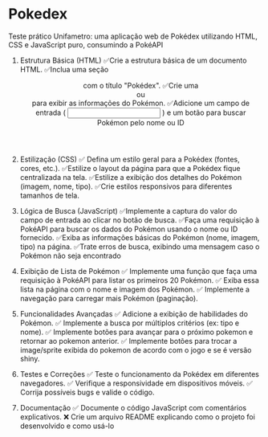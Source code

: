 # Pokedex
Teste prático Unifametro: uma aplicação web de Pokédex utilizando HTML, CSS e JavaScript puro, consumindo a PokéAPI

1. Estrutura Básica (HTML)
 ✅Crie a estrutura básica de um documento HTML.
 ✅Inclua uma seção <header> com o título "Pokédex".
 ✅Crie uma <div> ou <section> para exibir as informações do Pokémon.
 ✅Adicione um campo de entrada ( <input> ) e um botão para buscar Pokémon pelo nome ou ID

2. Estilização (CSS)
✅ Defina um estilo geral para a Pokédex (fontes, cores, etc.).
✅Estilize o layout da página para que a Pokédex fique centralizada na tela.
✅Estilize a exibição dos detalhes do Pokémon (imagem, nome, tipo).
✅Crie estilos responsivos para diferentes tamanhos de tela.

3. Lógica de Busca (JavaScript)
✅Implemente a captura do valor do campo de entrada ao clicar no botão de busca.
✅Faça uma requisição à PokéAPI para buscar os dados do Pokémon usando o nome ou ID
   fornecido.
✅Exiba as informações básicas do Pokémon (nome, imagem, tipo) na página.
✅Trate erros de busca, exibindo uma mensagem caso o Pokémon não seja encontrado

4. Exibição de Lista de Pokémon
✅ Implemente uma função que faça uma requisição à PokéAPI para listar os primeiros 20 Pokémon.
✅ Exiba essa lista na página com o nome e imagem dos Pokémon.
✅ Implemente a navegação para carregar mais Pokémon (paginação).

5. Funcionalidades Avançadas
✅ Adicione a exibição de habilidades do Pokémon.
✅ Implemente a busca por múltiplos critérios (ex: tipo e nome).
✅ Implemente botões para avançar para o próximo pokemon e retornar ao pokemon anterior.
✅ Implemente botões para trocar a image/sprite exibida do pokemon de acordo com o jogo e se é
versão shiny.

6. Testes e Correções
✅ Teste o funcionamento da Pokédex em diferentes navegadores.
✅ Verifique a responsividade em dispositivos móveis.
✅ Corrija possíveis bugs e valide o código.

7. Documentação
✅ Documente o código JavaScript com comentários explicativos.
❌ Crie um arquivo README explicando como o projeto foi desenvolvido e como usá-lo
